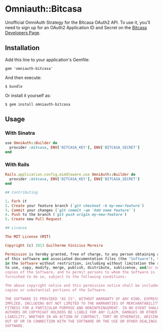 # Omniauth::Bitcasa

Unofficial OmniAuth Strategy for the Bitcasa OAuth2 API. To
use it, you'll need to sign up for an OAuth2 Application ID and Secret
on the [Bitcasa Developers Page](https://developers.bitcasa.com).

## Installation

Add this line to your application's Gemfile:

    gem 'omniauth-bitcasa'

And then execute:

    $ bundle

Or install it yourself as:

    $ gem install omniauth-bitcasa

## Usage

### With Sinatra

```ruby
use OmniAuth::Builder do
  provider :bitcasa, ENV['BITCASA_KEY'], ENV['BITCASA_SECRET']
end
```

### With Rails

```ruby
Rails.application.config.middleware.use OmniAuth::Builder do
  provider :bitcasa, ENV['BITCASA_KEY'], ENV['BITCASA_SECRET']
end

## Contributing

1. Fork it
2. Create your feature branch (`git checkout -b my-new-feature`)
3. Commit your changes (`git commit -am 'Add some feature'`)
4. Push to the branch (`git push origin my-new-feature`)
5. Create new Pull Request

## License

The MIT License (MIT)

Copyright (c) 2013 Guilherme Vinicius Moreira

Permission is hereby granted, free of charge, to any person obtaining a copy
of this software and associated documentation files (the "Software"), to deal
in the Software without restriction, including without limitation the rights
to use, copy, modify, merge, publish, distribute, sublicense, and/or sell
copies of the Software, and to permit persons to whom the Software is
furnished to do so, subject to the following conditions:

The above copyright notice and this permission notice shall be included in all
copies or substantial portions of the Software.

THE SOFTWARE IS PROVIDED "AS IS", WITHOUT WARRANTY OF ANY KIND, EXPRESS OR
IMPLIED, INCLUDING BUT NOT LIMITED TO THE WARRANTIES OF MERCHANTABILITY,
FITNESS FOR A PARTICULAR PURPOSE AND NONINFRINGEMENT. IN NO EVENT SHALL THE
AUTHORS OR COPYRIGHT HOLDERS BE LIABLE FOR ANY CLAIM, DAMAGES OR OTHER
LIABILITY, WHETHER IN AN ACTION OF CONTRACT, TORT OR OTHERWISE, ARISING FROM,
OUT OF OR IN CONNECTION WITH THE SOFTWARE OR THE USE OR OTHER DEALINGS IN THE
SOFTWARE.